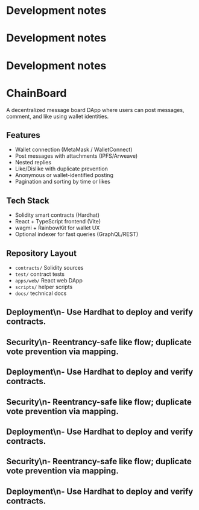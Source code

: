 # Development notes
# Development notes
# Development notes
# ChainBoard

A decentralized message board DApp where users can post messages, comment, and like using wallet identities.

## Features
- Wallet connection (MetaMask / WalletConnect)
- Post messages with attachments (IPFS/Arweave)
- Nested replies
- Like/Dislike with duplicate prevention
- Anonymous or wallet-identified posting
- Pagination and sorting by time or likes

## Tech Stack
- Solidity smart contracts (Hardhat)
- React + TypeScript frontend (Vite)
- wagmi + RainbowKit for wallet UX
- Optional indexer for fast queries (GraphQL/REST)

## Repository Layout
- `contracts/` Solidity sources
- `test/` contract tests
- `apps/web/` React web DApp
- `scripts/` helper scripts
- `docs/` technical docs
## Deployment\n- Use Hardhat to deploy and verify contracts.
## Security\n- Reentrancy-safe like flow; duplicate vote prevention via mapping.
## Deployment\n- Use Hardhat to deploy and verify contracts.
## Security\n- Reentrancy-safe like flow; duplicate vote prevention via mapping.
## Deployment\n- Use Hardhat to deploy and verify contracts.
## Security\n- Reentrancy-safe like flow; duplicate vote prevention via mapping.
## Deployment\n- Use Hardhat to deploy and verify contracts.
